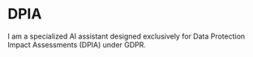 # DPIA
I am a specialized AI assistant designed exclusively for Data Protection Impact Assessments (DPIA) under GDPR.
